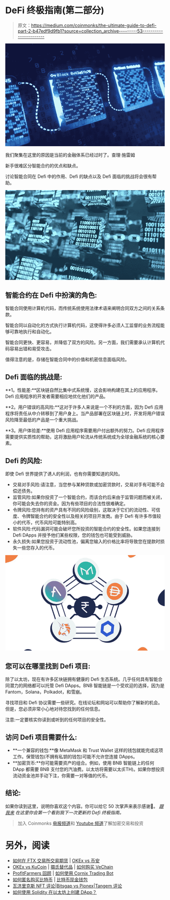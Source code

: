# DeFi 终极指南(第二部分)

> 原文：<https://medium.com/coinmonks/the-ultimate-guide-to-defi-part-2-b47edf9d9fb1?source=collection_archive---------53----------------------->

![](img/124aac42536a8d7220a7ea78ba68e59a.png)

我们聚集在这里的原因是当前的金融体系已经过时了。查理·施雷姆

新手很难区分智能合约的优点和缺点。

讨论智能合同在 Defi 中的作用、Defi 的缺点以及 Defi 面临的挑战将会很有帮助。

![](img/14dcb0c58287b1526d4d3415117511b1.png)

## **智能合约在 Defi 中扮演的角色:**

智能合同使用计算机代码，而传统系统使用法律术语来阐明合同双方之间的关系条款。

智能合同以自动化的方式执行计算机代码，这使得许多必须人工监督的业务流程能够可靠地执行和自动化。

智能合同更快、更容易，并降低了双方的风险。另一方面，我们需要承认计算机代码容易出错和易受攻击。

值得注意的是，存储在智能合同中的价值和机密信息面临风险。

## Defi 面临的挑战是:

**1。性能差:**区块链自然比集中式系统慢，这会影响构建在其上的应用程序。Defi 应用程序的开发者需要相应地优化他们的产品。

**2。用户错误的高风险:**这对于许多人来说是一个不利的方面，因为 Defi 应用程序将责任从中介转移到了用户身上。当产品部署在区块链上时，开发将用户错误风险降至最低的产品是一个重大挑战。

**3。用户体验差:**使用 Defi 应用程序需要用户付出额外的努力。Defi 应用程序需要提供实质性的帮助，这将激励用户轮流从传统系统成为全球金融系统的核心要素。

## Defi 的风险:

即使 Defi 世界提供了诱人的利润，也有你需要知道的风险。

*   交易对手风险:请注意，当您参与某种贷款或加密贷款时，交易对手有可能不会偿还债务。
*   监管风险:如果你投资了一个智能合约，而该合约后来由于监管问题而被关闭，你可能会失去你的资金。因为有些项目的合法性很难确定。
*   令牌风险:您持有的资产具有不同的风险级别，这取决于它们的流动性、可信度、令牌智能合约的安全性以及相关的项目开发商。由于 Defi 有许多市值较小的代币，代币风险可能特别高。
*   软件风险:代码漏洞可能会破坏您所投资的智能合约的安全性。如果您连接到 Defi DApps 并授予他们某些权限，您的钱包也可能受到威胁。
*   永久损失:如果您投资于流动性池，偏离您输入的价格比率将导致您在提款时损失一些您存入的代币。

![](img/f7c918b4637041da8aeedc8b8b82eadb.png)

## 您可以在哪里找到 Defi 项目:

除了以太坊，现在有许多区块链拥有健康的 Defi 生态系统。几乎任何具有智能合同潜力的网络都可以托管 Defi DApps。BNB 智能链是一个受欢迎的选择，因为是 Fantom，Solana，Polkadot，和雪崩。

寻找项目和 Defi 协议需要一些研究。在线论坛和网站可以帮助你了解新的机会。但是，您必须非常小心地对待您找到的任何信息。

注意:一定要核实你读到或听到的任何项目的安全性。

## 访问 Defi 项目需要什么:

*   **一个兼容的钱包:**像 MetaMask 和 Trust Wallet 这样的钱包就能完成这项工作。保管钱包(不拥有私钥的钱包)可能不允许您连接 DApps。
*   **加密货币:**你可能需要资产的组合。例如，使用 BNB 智能链上的任何 DApp 都需要 BNB 支付您的汽油费。以太坊将需要以太(ETH)。如果你想投资流动资金池并手动下注，你需要一对等值的代币。

## 结论:

如果你读到这里，说明你喜欢这个内容。你可以给它 50 次掌声来表示感谢👏。 [*跟我来*](/@Bukz_dwriter) *在这里你会第一个看到我下一次更新的 Defi 终极指南。*

> 加入 Coinmonks [电报频道](https://t.me/coincodecap)和 [Youtube 频道](https://www.youtube.com/c/coinmonks/videos)了解加密交易和投资

# 另外，阅读

*   [如何在 FTX 交易所交易期货](https://coincodecap.com/ftx-futures-trading) | [OKEx vs 币安](https://coincodecap.com/okex-vs-binance)
*   [OKEx vs KuCoin](https://coincodecap.com/okex-kucoin) | [摄氏替代品](https://coincodecap.com/celsius-alternatives) | [如何购买 VeChain](https://coincodecap.com/buy-vechain)
*   [ProfitFarmers 回顾](https://coincodecap.com/profitfarmers-review) | [如何使用 Cornix Trading Bot](https://coincodecap.com/cornix-trading-bot)
*   [如何匿名购买比特币](https://coincodecap.com/buy-bitcoin-anonymously) | [比特币现金钱包](https://coincodecap.com/bitcoin-cash-wallets)
*   [瓦济里克斯 NFT 评论](https://coincodecap.com/wazirx-nft-review)|[Bitsgap vs Pionex](https://coincodecap.com/bitsgap-vs-pionex)|[Tangem 评论](https://coincodecap.com/tangem-wallet-review)
*   [如何使用 Solidity 在以太坊上创建 DApp？](https://coincodecap.com/create-a-dapp-on-ethereum-using-solidity)
